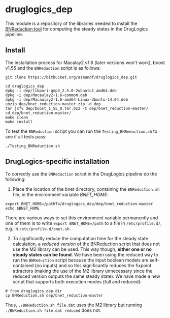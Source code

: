 # druglogics_dep

This module is a repository of the libraries needed to install the 
[BNReduction tool](https://github.com/alanavc/BNReduction) for computing the 
steady states in the DrugLogics pipeline.

## Install

The installation process for Macalay2 v1.6 (later versions won't work), boost 
v1.55 and the `BNReduction` script is as follows:

```
git clone https://bitbucket.org/asmundf/druglogics_dep.git

cd druglogics_dep
dpkg -i dep/libpari-gmp3_2.5.0-2ubuntu1_amd64.deb
dpkg -i dep/Macaulay2-1.6-common.deb
dpkg -i dep/Macaulay2-1.6-amd64-Linux-Ubuntu-14.04.deb
unzip dep/bnet_reduction-master.zip -d dep
tar jxfv dep/boost_1_55_0.tar.bz2 -C dep/bnet_reduction-master/
cd dep/bnet_reduction-master/
make clean
make install
```

To test the `BNReduction` script you can run the `Testing_BNReduction.sh` to 
see if all tests pass:

```
./Testing_BNReduction.sh
```

## DrugLogics-specific installation

To correctly use the `BNReduction` script in the DrugLogics pipeline do the 
following:

1) Place the location of the bnet directory, containing the `BNReduction.sh` file, 
in the environment variable _BNET_HOME_:

```
export BNET_HOME=/pathTo/druglogics_dep/dep/bnet_reduction-master
echo $BNET_HOME
```

There are various ways to set this environment variable permanently and one of 
them is to write `export BNET_HOME=/path` to a file in `/etc/profile.d/`, 
e.g. in `/etc/profile.d/bnet.sh`.

2) To significantly reduce the computation time for the steady state calculation, 
a *reduced version* of the BNReduction script that does not use the M2 library
can be used. This way though, **either one or no steady states can be found**. 
We have been using the reduced way to run the `BNReduction` script because the 
input boolean models are self-contained (no inputs) and so this significantly 
reduces the fixpoint attractors (making the use of the M2 library unnecessary 
since the reduced version outputs the same steady state). We have made a 
new script that supports both execution modes (full and reduced):

```
# from druglogics_dep dir
cp BNReduction.sh dep/bnet_reduction-master
```

Thus, `./BNReduction.sh file.dat` uses the M2 library but running 
`./BNReduction.sh file.dat reduced` does not.
